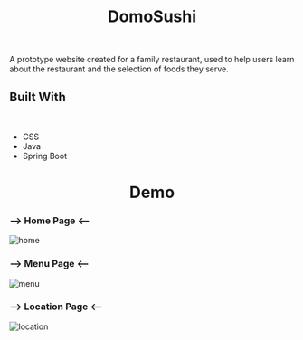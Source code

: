 
<h1 align="center"> DomoSushi </h1>
<br/>

<p> A prototype website created for a family restaurant, used to help users learn about the restaurant and the selection of foods they serve.<p/>

<h2> Built With </h2>
<br/>
  
- CSS
- Java
- Spring Boot

<h1 align="center"> Demo </h1>
<h3> --> Home Page <-- </h3>

  ![home](https://user-images.githubusercontent.com/97468788/172720028-8907b08e-e79f-40c2-8be4-9022503b81f0.png)

<h3> --> Menu Page <-- </h3>
  
  ![menu](https://user-images.githubusercontent.com/97468788/172720046-f2112e72-826c-41f6-a6c2-6e1babe8cf67.png)

<h3> --> Location Page <-- </h3>

  ![location](https://user-images.githubusercontent.com/97468788/172720040-ada00493-1c61-415d-bab5-e49c1ef2e729.png)

